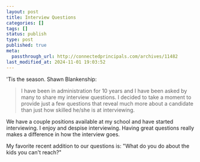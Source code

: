 ```yaml
---
layout: post
title: Interview Questions
categories: []
tags: []
status: publish
type: post
published: true
meta:
  passthrough_url: http://connectedprincipals.com/archives/11482
last_modified_at: 2024-11-01 19:03:52
---
```


'Tis the season. Shawn Blankenship:


>I have been in administration for 10 years and I have been asked by many to share my interview questions. I decided to take a moment to provide just a few questions that reveal much more about a candidate than just how skilled he/she is at interviewing.



We have a couple positions available at my school and have started interviewing. I enjoy and despise interviewing. Having great questions really makes a difference in how the interview goes.


My favorite recent addition to our questions is: "What do you do about the kids you can't reach?"
